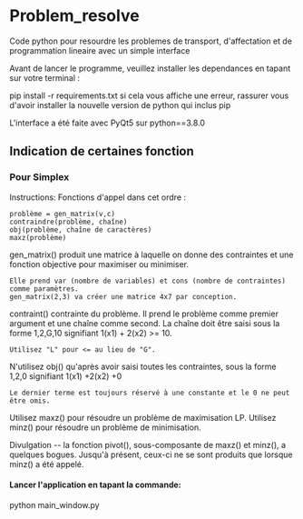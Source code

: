 # Problem_resolve
Code python pour resourdre les problemes de transport, d'affectation et de programmation lineaire avec un simple interface 

Avant de lancer le programme, veuillez installer les dependances en tapant sur votre terminal :

pip install -r requirements.txt
si cela vous affiche une erreur, rassurer vous d'avoir installer la nouvelle version de python qui inclus pip

L'interface a été faite avec PyQt5 sur python==3.8.0

## Indication de certaines fonction
### Pour Simplex

Instructions:
Fonctions d'appel dans cet ordre :

    problème = gen_matrix(v,c)
    contraindre(problème, chaîne)
    obj(problème, chaîne de caractères)
    maxz(problème)
gen_matrix() produit une matrice à laquelle on donne des contraintes et une fonction objective pour maximiser ou minimiser.

    Elle prend var (nombre de variables) et cons (nombre de contraintes) comme paramètres.
    gen_matrix(2,3) va créer une matrice 4x7 par conception.
    
contraint() contrainte du problème. Il prend le problème comme premier argument et une chaîne comme second. La chaîne doit être saisi sous la forme 1,2,G,10 signifiant 1(x1) + 2(x2) >= 10.

    Utilisez "L" pour <= au lieu de "G".
N'utilisez obj() qu'après avoir saisi toutes les contraintes, sous la forme 1,2,0 signifiant 1(x1) +2(x2) +0

    Le dernier terme est toujours réservé à une constante et le 0 ne peut être omis.
Utilisez maxz() pour résoudre un problème de maximisation LP. Utilisez minz() pour résoudre un problème de minimisation.

Divulgation -- la fonction pivot(), sous-composante de maxz() et minz(), a quelques bogues. Jusqu'à présent, ceux-ci ne se sont produits que lorsque
    minz() a été appelé.

#### Lancer l'application en tapant la commande:

 python main_window.py
